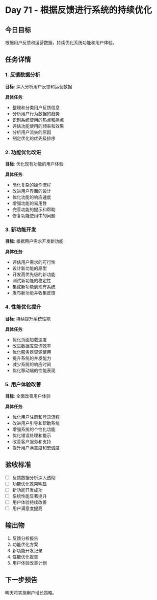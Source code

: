 # Day 71 - 根据反馈进行系统的持续优化

## 今日目标
根据用户反馈和运营数据，持续优化系统功能和用户体验。

## 任务详情

### 1. 反馈数据分析
**目标**: 深入分析用户反馈和运营数据

**具体任务**:
- 整理和分类用户反馈信息
- 分析用户行为数据的趋势
- 识别系统使用的热点和痛点
- 评估功能使用的频率和效果
- 分析用户流失的原因
- 制定优化的优先级排序

### 2. 功能优化改进
**目标**: 优化现有功能的用户体验

**具体任务**:
- 简化复杂的操作流程
- 改进用户界面的设计
- 优化功能的响应速度
- 增强功能的易用性
- 完善功能的提示和帮助
- 修复功能使用中的问题

### 3. 新功能开发
**目标**: 根据用户需求开发新功能

**具体任务**:
- 评估用户需求的可行性
- 设计新功能的原型
- 开发高优先级的新功能
- 测试新功能的稳定性
- 集成新功能到现有系统
- 发布新功能并收集反馈

### 4. 性能优化提升
**目标**: 持续提升系统性能

**具体任务**:
- 优化页面加载速度
- 改进数据库查询效率
- 优化服务器资源使用
- 提升系统的并发能力
- 减少系统的响应时间
- 优化移动端的性能表现

### 5. 用户体验改善
**目标**: 全面改善用户体验

**具体任务**:
- 优化用户注册和登录流程
- 改进用户引导和帮助系统
- 增强系统的个性化功能
- 优化错误处理和提示
- 改善客户服务和支持
- 提升用户满意度和忠诚度

## 验收标准
- [ ] 反馈数据分析深入透彻
- [ ] 功能优化效果明显
- [ ] 新功能开发成功
- [ ] 系统性能显著提升
- [ ] 用户体验持续改善
- [ ] 用户满意度提高

## 输出物
1. 反馈分析报告
2. 功能优化方案
3. 新功能开发记录
4. 性能优化报告
5. 用户体验改善计划

## 下一步预告
明天将实施用户增长策略。

